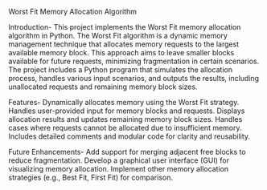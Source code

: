 Worst Fit Memory Allocation Algorithm

Introduction-
This project implements the Worst Fit memory allocation algorithm in Python. The Worst Fit algorithm is a dynamic memory management technique that allocates memory requests to the largest available memory block. This approach aims to leave smaller blocks available for future requests, minimizing fragmentation in certain scenarios.
The project includes a Python program that simulates the allocation process, handles various input scenarios, and outputs the results, including unallocated requests and remaining memory block sizes.

Features-
Dynamically allocates memory using the Worst Fit strategy.
Handles user-provided input for memory blocks and requests.
Displays allocation results and updates remaining memory block sizes.
Handles cases where requests cannot be allocated due to insufficient memory.
Includes detailed comments and modular code for clarity and reusability.

Future Enhancements-
Add support for merging adjacent free blocks to reduce fragmentation.
Develop a graphical user interface (GUI) for visualizing memory allocation.
Implement other memory allocation strategies (e.g., Best Fit, First Fit) for comparison.
